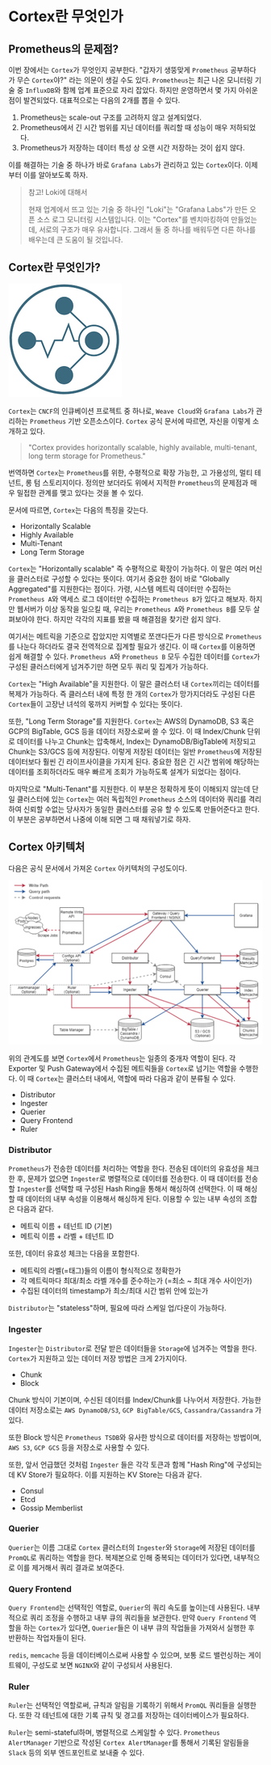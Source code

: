 # Cortex란 무엇인가

## Prometheus의 문제점?

이번 장에서는 `Cortex`가 무엇인지 공부한다. "갑자기 생뚱맞게 `Prometheus` 공부하다가 무슨 `Cortex`야?" 라는 의문이 생길 수도 있다. `Prometheus`는 최근 나온 모니터링 기술 중 `InfluxDB`와 함께 업계 표준으로 자리 잡았다. 하지만 운영하면서 몇 가지 아쉬운 점이 발견되었다. 대표적으로는 다음의 2개를 뽑을 수 있다.

1. Prometheus는 scale-out 구조를 고려하지 않고 설계되었다.
2. Prometheus에서 긴 시간 범위를 지닌 데이터를 쿼리할 때 성능이 매우 저하되었다.
3. Prometheus가 저장하는 데이터 특성 상 오랜 시간 저장하는 것이 쉽지 않다.

이를 해결하는 기술 중 하나가 바로 `Grafana Labs`가 관리하고 있는 `Cortex`이다. 이제부터 이를 알아보도록 하자. 

> 참고! Loki에 대해서
>
> 현재 업계에서 뜨고 있는 기술 중 하나인 "Loki"는 "Grafana Labs"가 만든 오픈 소스 로그 모니터링 시스템입니다. 이는 "Cortex"를 벤치마킹하여 만들었는데, 서로의 구조가 매우 유사합니다. 그래서 둘 중 하나를 배워두면 다른 하나를 배우는데 큰 도움이 될 것입니다.

## Cortex란 무엇인가?

![01](./01.png)

`Cortex`는 `CNCF`의 인큐베이션 프로젝트 중 하나로, `Weave Cloud`와 `Grafana Labs`가 관리하는 `Prometheus` 기반 오픈소스이다. `Cortex` 공식 문서에 따르면, 자신을 이렇게 소개하고 있다.

>  "Cortex provides horizontally scalable, highly available, multi-tenant, long term storage for Prometheus."

번역하면 `Cortex`는 `Prometheus`를 위한, 수평적으로 확장 가능한, 고 가용성의, 멀티 테넌트, 롱 텀 스토리지이다. 정의만 보더라도 위에서 지적한 `Prometheus`의 문제점과 매우 밀접한 관계를 맺고 있다는 것을 볼 수 있다. 

문서에 따르면, `Cortex`는 다음의 특징을 갖는다.

* Horizontally Scalable
* Highly Available
* Multi-Tenant
* Long Term Storage

`Cortex`는 "Horizontally scalable" 즉 수평적으로 확장이 가능하다. 이 말은 여러 머신을 클러스터로 구성할 수 있다는 뜻이다. 여기서 중요한 점이 바로 "Globally Aggregated"를 지원한다는 점이다. 가령, 시스템 메트릭 데이터만 수집하는 `Prometheus A`와 액세스 로그 데이터만 수집하는 `Prometheus B`가 있다고 해보자. 하지만 웹서버가 이상 동작을 일으킬 때, 우리는 `Prometheus A`와 `Prometheus B`를 모두 살펴보아야 한다. 하지만 각각의 지표를 봤을 때 해결점을 찾기란 쉽지 않다.

여기서는 메트릭을 기준으로 잡았지만 지역별로 쪼갠다든가 다른 방식으로 `Prometheus`를 나눈다 하더라도 결국 전역적으로 집계할 필요가 생긴다. 이 때 `Cortex`를 이용하면 쉽게 해결할 수 있다. `Prometheus A`와 `Prometheus B` 모두 수집한 데이터를 `Cortex`가 구성된 클러스터에게 넘겨주기만 하면 모두 쿼리 및 집계가 가능하다.

`Cortex`는 "High Available"을 지원한다. 이 말은 클러스터 내 `Cortex`끼리는 데이터를 복제가 가능하다. 즉 클러스터 내에 특정 한 개의 `Cortex`가 망가지더라도 구성된 다른 `Cortex`들이 고장난 녀석의 몫까지 커버할 수 있다는 뜻이다.

또한, "Long Term Storage"를 지원한다. `Cortex`는 AWS의 DynamoDB, S3 혹은 GCP의 BigTable, GCS 등을 데이터 저장소로써 쓸 수 있다. 이 때 Index/Chunk 단위로 데이터를 나누고 Chunk는 압축해서, Index는 DynamoDB/BigTable에 저장되고 Chunk는 S3/GCS 등에 저장된다. 이렇게 저장된 데이터는 일반 `Prometheus`에 저장된 데이터보다 훨씬 긴 라이프사이클을 가지게 된다. 중요한 점은 긴 시간 범위에 해당하는 데이터를 조회하더라도 매우 빠르게 조회가 가능하도록 설계가 되었다는 점이다.

마지막으로 "Multi-Tenant"를 지원한다. 이 부분은 정확하게 뜻이 이해되지 않는데 단일 클러스터에 있는 `Cortex`는 여러 독립적인 `Prometheus` 소스의 데이터와 쿼리를 격리하여 신뢰할 수없는 당사자가 동일한 클러스터를 공유 할 수 있도록 만들어준다고 한다. 이 부분은 공부하면서 나중에 이해 되면 그 때 채워넣기로 하자.

## Cortex 아키텍처

다음은 공식 문서에서 가져온 `Cortex` 아키텍처의 구성도이다.

![02](./02.png)

위의 관계도를 보면 `Cortex`에서 `Prometheus`는 일종의 중개자 역할이 된다. 각 Exporter 및 Push Gateway에서 수집된 메트릭들을 `Cortex`로 넘기는 역할을 수행한다. 이 때 `Cortex`는 클러스터 내에서, 역할에 따라 다음과 같이 분류될 수 있다.

* Distributor
* Ingester
* Querier
* Query Frontend
* Ruler

### Distributor

`Prometheus`가 전송한 데이터를 처리하는 역할을 한다. 전송된 데이터의 유효성을 체크한 후, 문제가 없으면 `Ingester`로 병렬적으로 데이터를 전송한다. 이 때 데이터를 전송할 `Ingester`를 선택할 때 구성된 Hash Ring을 통해서 해싱하여 선택한다. 이 때 해싱할 때 데이터의 내부 속성을 이용해서 해싱하게 된다. 이용할 수 있는 내부 속성의 조합은 다음과 같다.

* 메트릭 이름 + 테넌트 ID (기본)
* 메트릭 이름 + 라벨 + 테넌트 ID

또한, 데이터 유효성 체크는 다음을 포함한다.

* 메트릭의 라벨(=태그)들의 이름이 형식적으로 정확한가
* 각 메트릭마다 최대/최소 라벨 개수를 준수하는가 (=최소 ~ 최대 개수 사이인가)
* 수집된 데이터의 timestamp가 최소/최대 시간 범위 안에 있는가

`Distributor`는 "stateless"하며, 필요에 따라 스케일 업/다운이 가능하다. 

### Ingester

`Ingester`는 `Distributor`로 전달 받은 데이터들을 `Storage`에 넘겨주는 역할을 한다. `Cortex`가 지원하고 있는 데이터 저장 방법은 크게 2가지이다.

* Chunk
* Block

Chunk 방식이 기본이며, 수신된 데이터를 Index/Chunk를 나누어서 저장한다. 가능한 데이터 저장소로는 `AWS DynamoDB/S3`, `GCP BigTable/GCS`, `Cassandra/Cassandra` 가 있다. 

또한 Block 방식은 `Prometheus TSDB`와 유사한 방식으로 데이터를 저장하는 방법이며, `AWS S3`, `GCP GCS` 등을 저장소로 사용할 수 있다.

또한, 앞서 언급했던 것처럼 `Ingester` 들은 각각 토큰과 함께 "Hash Ring"에 구성되는데 KV Store가 필요하다. 이를 지원하는 KV Store는 다음과 같다.

* Consul
* Etcd
* Gossip Memberlist

### Querier

`Querier`는 이름 그대로 `Cortex` 클러스터의 `Ingester`와 `Storage`에 저장된 데이터를 `PromQL`로 쿼리하는 역할을 한다. 복제본으로 인해 중복되는 데이터가 있다면, 내부적으로 이를 제거해서 쿼리 결과로 보여준다.

### Query Frontend

`Query Frontend`는 선택적인 역할로, `Querier`의 쿼리 속도를 높이는데 사용된다. 내부적으로 쿼리 조정을 수행하고 내부 큐의 쿼리들을 보관한다. 만약 `Query Frontend` 역할을 하는 `Cortex`가 있다면, `Querier`들은 이 내부 큐의 작업들을 가져와서 실행한 후 반환하는 작업자들이 된다.

`redis`, `memcache` 등을 데이터베이스로써 사용할 수 있으며, 보통 로드 밸런싱하는 게이트웨이, 구성도로 보면 `NGINX`와 같이 구성되서 사용된다. 

### Ruler

`Ruler`는 선택적인 역할로써, 규칙과 알림을 기록하기 위해서 `PromQL` 쿼리들을 실행한다. 또한 각 테넌트에 대한 기록 규칙 및 경고를 저장하는 데이터베이스가 필요하다. 

`Ruler`는 semi-stateful하며, 병렬적으로 스케일할 수 있다. `Prometheus AlertManager` 기반으로 작성된 `Cortex AlertManager`를 통해서 기록된 알림들을 `Slack` 등의 외부 엔드포인트로 보내줄 수 있다.



